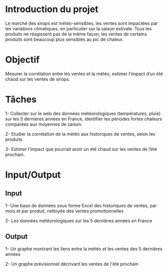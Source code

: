 # Introduction du projet

Le marché des sirops est météo-sensibles, les ventes sont impactées par les variations climatiques, en particulier sur la saison estivale. 
Tous les produits ne réagissent pas de la même façon, les ventes de certains produits sont beaucoup plus sensibles au pic de chaleur.

# Objectif 

Mesurer la corrélation entre les ventes et la météo, estimer l’impact d’un été chaud sur les ventes de sirops.

# Tâches

1- Collecter sur le web des données météorologiques (températures, pluie) sur les 5 dernières années en France, identifier les périodes fortes chaleurs
comparées aux moyennes de saison.

2- Etudier la corrélation de la météo aux historiques de ventes, selon les produits

3- Estimer l’impact que pourrait avoir un été chaud sur les ventes de l’été prochain.

# Input/Output

## Input

1- Une base de données sous forme Excel des historiques de ventes, par mois et par produit, nettoyée des ventes promotionnelles

2- Les données météorologiques sur les 5 dernières années en France

## Output

1- Un graphe montrant les liens entre la météo et les ventes des 5 dernières années

2- Un graphe prévisionnel décrivant les ventes de l'été prochain

